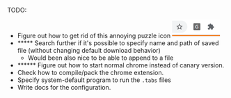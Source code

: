 TODO:

- Figure out how to get rid of this annoying puzzle icon ![](docs/puzzle_icon.PNG)
- ***** Search further if it's possible to specify name and path of saved file (without changing default download behavior)
  - Would been also nice to be able to append to a file
- ****** Figure out how to start normal chrome instead of canary version.
- Check how to compile/pack the chrome extension.
- Specify system-default program to run the `.tabs` files
- Write docs for the configuration.